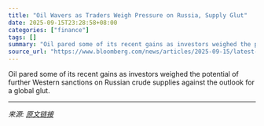 ```yaml
---
title: "Oil Wavers as Traders Weigh Pressure on Russia, Supply Glut"
date: 2025-09-15T23:28:58+08:00
categories: ["finance"]
tags: []
summary: "Oil pared some of its recent gains as investors weighed the potential of further Western sanctions on Russian crude supplies against the outlook for a global glut."
source_url: "https://www.bloomberg.com/news/articles/2025-09-15/latest-oil-market-news-and-analysis-for-sept-16"
---
```


Oil pared some of its recent gains as investors weighed the potential of further Western sanctions on Russian crude supplies against the outlook for a global glut.

---

*来源: [原文链接](https://www.bloomberg.com/news/articles/2025-09-15/latest-oil-market-news-and-analysis-for-sept-16)*
